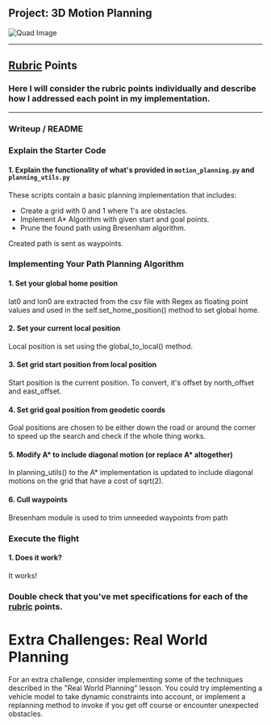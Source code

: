 ## Project: 3D Motion Planning
![Quad Image](./misc/enroute.png)

---

## [Rubric](https://review.udacity.com/#!/rubrics/1534/view) Points
### Here I will consider the rubric points individually and describe how I addressed each point in my implementation.  

---
### Writeup / README

### Explain the Starter Code

#### 1. Explain the functionality of what's provided in `motion_planning.py` and `planning_utils.py`
These scripts contain a basic planning implementation that includes:
* Create a grid with 0 and 1 where 1's are obstacles.
* Implement A* Algorithm with given start and goal points.
* Prune the found path using Bresenham algorithm.

Created path is sent as waypoints.

### Implementing Your Path Planning Algorithm

#### 1. Set your global home position
lat0 and lon0 are extracted from the csv file with Regex as floating point values and used in the self.set_home_position() method to set global home.

#### 2. Set your current local position
Local position is set using the global_to_local() method.

#### 3. Set grid start position from local position
Start position is the current position. To convert, it's offset by north_offset and east_offset.

#### 4. Set grid goal position from geodetic coords
Goal positions are chosen to be either down the road or around the corner to speed up the search and check if the whole thing works.

#### 5. Modify A* to include diagonal motion (or replace A* altogether)
In planning_utils() to the A* implementation is updated to include diagonal motions on the grid that have a cost of sqrt(2).

#### 6. Cull waypoints
Bresenham module is used to trim unneeded waypoints from path


### Execute the flight
#### 1. Does it work?
It works!

### Double check that you've met specifications for each of the [rubric](https://review.udacity.com/#!/rubrics/1534/view) points.
  
# Extra Challenges: Real World Planning

For an extra challenge, consider implementing some of the techniques described in the "Real World Planning" lesson. You could try implementing a vehicle model to take dynamic constraints into account, or implement a replanning method to invoke if you get off course or encounter unexpected obstacles.



